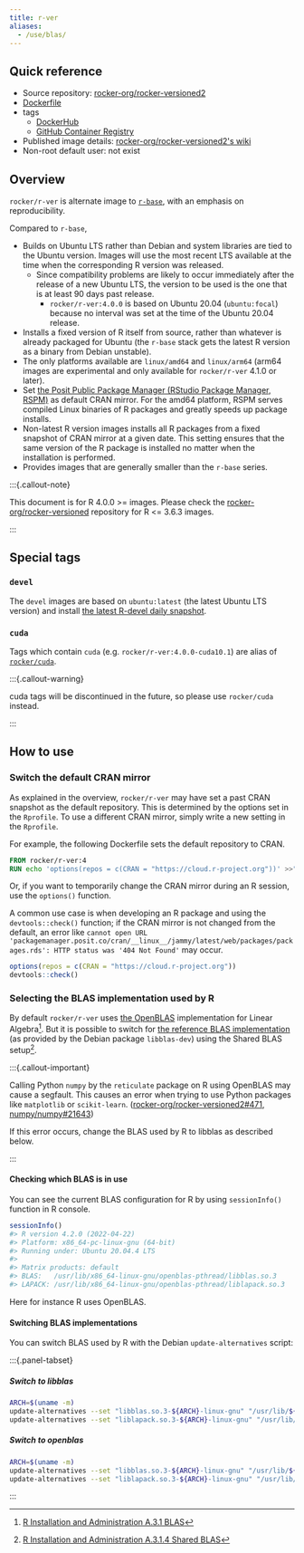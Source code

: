```yaml
---
title: r-ver
aliases:
  - /use/blas/
---
```


## Quick reference

- Source repository: [rocker-org/rocker-versioned2](https://github.com/rocker-org/rocker-versioned2)
- [Dockerfile](https://github.com/rocker-org/rocker-versioned2/blob/master/dockerfiles/r-ver_devel.Dockerfile)
- tags
  - [DockerHub](https://hub.docker.com/r/rocker/r-ver/tags)
  - [GitHub Container Registry](https://github.com/rocker-org/rocker-versioned2/pkgs/container/r-ver/versions)
- Published image details: [rocker-org/rocker-versioned2's wiki](https://github.com/rocker-org/rocker-versioned2/wiki)
- Non-root default user: not exist

## Overview

`rocker/r-ver` is alternate image to [`r-base`](https://hub.docker.com/_/r-base),
with an emphasis on reproducibility.

Compared to `r-base`,

- Builds on Ubuntu LTS rather than Debian and system libraries are tied to the Ubuntu version.
  Images will use the most recent LTS available at the time when the corresponding R version was released.
  - Since compatibility problems are likely to occur immediately after the release of a new Ubuntu LTS,
    the version to be used is the one that is at least 90 days past release.
    - `rocker/r-ver:4.0.0` is based on Ubuntu 20.04 (`ubuntu:focal`)
      because no interval was set at the time of the Ubuntu 20.04 release.
- Installs a fixed version of R itself from source, rather than whatever is already packaged for Ubuntu
  (the `r-base` stack gets the latest R version as a binary from Debian unstable).
- The only platforms available are `linux/amd64` and `linux/arm64`
  (arm64 images are experimental and only available for `rocker/r-ver` 4.1.0 or later).
- Set [the Posit Public Package Manager (RStudio Package Manager, RSPM)](https://packagemanager.rstudio.com)
  as default CRAN mirror.
  For the amd64 platform, RSPM serves compiled Linux binaries of R packages and greatly speeds up package installs.
- Non-latest R version images installs all R packages from a fixed snapshot of CRAN mirror at a given date.
  This setting ensures that the same version of the R package is installed no matter when the installation is performed.
- Provides images that are generally smaller than the `r-base` series.

:::{.callout-note}

This document is for R 4.0.0 >= images.
Please check the [rocker-org/rocker-versioned](https://github.com/rocker-org/rocker-versioned) repository for R <= 3.6.3 images.

:::

## Special tags

### `devel`

The `devel` images are based on `ubuntu:latest` (the latest Ubuntu LTS version) and install [the latest R-devel daily snapshot](https://cloud.r-project.org/src/base-prerelease/).

### `cuda`

Tags which contain `cuda` (e.g. `rocker/r-ver:4.0.0-cuda10.1`) are alias of [`rocker/cuda`](cuda.md).

:::{.callout-warning}

cuda tags will be discontinued in the future, so please use `rocker/cuda` instead.

:::

## How to use

### Switch the default CRAN mirror

As explained in the overview, `rocker/r-ver` may have set a past CRAN snapshot as the default repository.
This is determined by the options set in the `Rprofile`.
To use a different CRAN mirror, simply write a new setting in the `Rprofile`.

For example, the following Dockerfile sets the default repository to CRAN.

```dockerfile
FROM rocker/r-ver:4
RUN echo 'options(repos = c(CRAN = "https://cloud.r-project.org"))' >>"${R_HOME}/etc/Rprofile.site"
```

Or, if you want to temporarily change the CRAN mirror during an R session, use the `options()` function.

A common use case is when developing an R package and using the `devtools::check()` function;
if the CRAN mirror is not changed from the default, an error like
`cannot open URL 'packagemanager.posit.co/cran/__linux__/jammy/latest/web/packages/packages.rds': HTTP status was '404 Not Found'`
may occur.

```r
options(repos = c(CRAN = "https://cloud.r-project.org"))
devtools::check()
```

### Selecting the BLAS implementation used by R

By default `rocker/r-ver` uses [the OpenBLAS](https://www.openblas.net/) implementation for Linear Algebra[^blas].
But it is possible to switch for [the reference BLAS implementation](https://www.netlib.org/blas/)
(as provided by the Debian package `libblas-dev`) using the Shared BLAS setup[^shared-blas].

[^blas]: [R Installation and Administration A.3.1 BLAS](https://cran.r-project.org/doc/manuals/r-release/R-admin.html#BLAS)
[^shared-blas]: [R Installation and Administration A.3.1.4 Shared BLAS](https://cran.r-project.org/doc/manuals/r-release/R-admin.html#Shared-BLAS)

:::{.callout-important}

Calling Python `numpy` by the `reticulate` package on R using OpenBLAS may cause a segfault.
This causes an error when trying to use Python packages like `matplotlib` or `scikit-learn`.
([rocker-org/rocker-versioned2#471](https://github.com/rocker-org/rocker-versioned2/issues/471),
[numpy/numpy#21643](https://github.com/numpy/numpy/issues/21643))

If this error occurs, change the BLAS used by R to libblas as described below.

:::

#### Checking which BLAS is in use

You can see the current BLAS configuration for R by using `sessionInfo()` function in R console.

```r
sessionInfo()
#> R version 4.2.0 (2022-04-22)
#> Platform: x86_64-pc-linux-gnu (64-bit)
#> Running under: Ubuntu 20.04.4 LTS
#>
#> Matrix products: default
#> BLAS:   /usr/lib/x86_64-linux-gnu/openblas-pthread/libblas.so.3
#> LAPACK: /usr/lib/x86_64-linux-gnu/openblas-pthread/liblapack.so.3
```

Here for instance R uses OpenBLAS.

#### Switching BLAS implementations

You can switch BLAS used by R with the Debian `update-alternatives` script:

:::{.panel-tabset}

##### Switch to libblas

```bash
ARCH=$(uname -m)
update-alternatives --set "libblas.so.3-${ARCH}-linux-gnu" "/usr/lib/${ARCH}-linux-gnu/blas/libblas.so.3"
update-alternatives --set "liblapack.so.3-${ARCH}-linux-gnu" "/usr/lib/${ARCH}-linux-gnu/lapack/liblapack.so.3"
```

##### Switch to openblas

```bash
ARCH=$(uname -m)
update-alternatives --set "libblas.so.3-${ARCH}-linux-gnu" "/usr/lib/${ARCH}-linux-gnu/openblas-pthread/libblas.so.3"
update-alternatives --set "liblapack.so.3-${ARCH}-linux-gnu" "/usr/lib/${ARCH}-linux-gnu/openblas-pthread/liblapack.so.3"
```

:::
